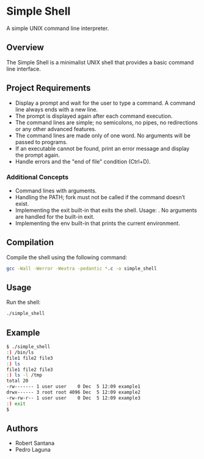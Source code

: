 # Simple Shell

A simple UNIX command line interpreter.

## Overview

The Simple Shell is a minimalist UNIX shell that provides a basic command line interface.

## Project Requirements

- Display a prompt and wait for the user to type a command. A command line always ends with a new line.
- The prompt is displayed again after each command execution.
- The command lines are simple; no semicolons, no pipes, no redirections or any other advanced features.
- The command lines are made only of one word. No arguments will be passed to programs.
- If an executable cannot be found, print an error message and display the prompt again.
- Handle errors and the "end of file" condition (Ctrl+D).

### Additional Concepts

- Command lines with arguments.
- Handling the PATH; fork must not be called if the command doesn’t exist.
- Implementing the exit built-in that exits the shell. Usage: . No arguments are handled for the built-in exit.
- Implementing the env built-in that prints the current environment.

## Compilation

Compile the shell using the following command:

```bash
gcc -Wall -Werror -Wextra -pedantic *.c -o simple_shell
```

## Usage

Run the shell:

```bash
./simple_shell
```

## Example

```bash
$ ./simple_shell
:) /bin/ls
file1 file2 file3
:) ls
file1 file2 file3
:) ls -l /tmp
total 20
-rw------- 1 user user    0 Dec  5 12:09 example1
drwx------ 3 root root 4096 Dec  5 12:09 example2
-rw-rw-r-- 1 user user    0 Dec  5 12:09 example3
:) exit
$
```
## Authors

- Robert Santana
- Pedro Laguna

